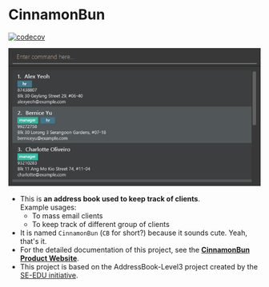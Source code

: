 # CinnamonBun

[![codecov](https://codecov.io/gh/AY2122S2-CS2103T-W09-2/tp/branch/master/graph/badge.svg?token=UJX2NES4W7)](https://codecov.io/gh/AY2122S2-CS2103T-W09-2/tp)

![Ui](docs/images/Ui.png)

* This is **an address book used to keep track of clients**.<br>
  Example usages:
  * To mass email clients
  * To keep track of different group of clients
* It is named `CinnamonBun` (`CB` for short?) because it sounds cute. Yeah, that's it.
* For the detailed documentation of this project, see the **[CinnamonBun Product Website](https://ay2122s2-cs2103t-w09-2.github.io/tp/)**.
* This project is based on the AddressBook-Level3 project created by the [SE-EDU initiative](https://se-education.org).
